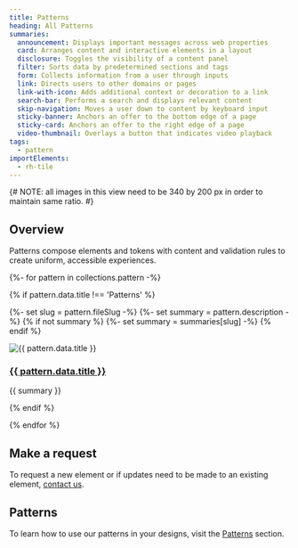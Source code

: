 ```yaml
---
title: Patterns
heading: All Patterns
summaries:
  announcement: Displays important messages across web properties
  card: Arranges content and interactive elements in a layout
  disclosure: Toggles the visibility of a content panel
  filter: Sorts data by predetermined sections and tags
  form: Collects information from a user through inputs
  link: Directs users to other domains or pages
  link-with-icon: Adds additional context or decoration to a link
  search-bar: Performs a search and displays relevant content
  skip-navigation: Moves a user down to content by keyboard input
  sticky-banner: Anchors an offer to the bottom edge of a page
  sticky-card: Anchors an offer to the right edge of a page
  video-thumbnail: Overlays a button that indicates video playback
tags:
  - pattern
importElements: 
  - rh-tile
---
```


<link rel="stylesheet" href="{{ '/assets/packages/@rhds/elements/elements/rh-tile/rh-tile-lightdom.css' | url }}">

<style>
  .page-patterns .container .grid {
    display: grid;
    grid-template-columns: 1fr;
    gap: var(--rh-space--2xl, 32px);
    margin-block: var(--rh-space--2xl, 32px);
  }

  @container container (min-width: 567px) {
    .page-patterns .container .grid {
      grid-template-columns: 1fr 1fr;
      gap: var(--rh-space--3xl, 48px);
    }
  }

  @container container (min-width: 768px) {
    .page-patterns .container .grid {
      grid-template-columns: 1fr 1fr 1fr;
    }
  }   
</style>

{# NOTE: all images in this view need to be 340 by 200 px in order to maintain same ratio. #}

## Overview
Patterns compose elements and tokens with content and validation rules to 
create uniform, accessible experiences.

<nav class="grid">
{%- for pattern in collections.pattern -%}

  {% if pattern.data.title !== 'Patterns' %}

  {%- set slug = pattern.fileSlug -%}
  {%- set summary = pattern.description -%}
  {% if not summary %}
    {%- set summary = summaries[slug] -%}
  {% endif %}

  <rh-tile>
    <uxdot-example slot="image">
      <img src="{{ '/assets/patterns/all-patterns-' + slug + '.png' | url }}" alt="{{ pattern.data.title }}">
    </uxdot-example>
    <a slot="headline" href="{{ pattern.url }}"><h3>{{ pattern.data.title }}</h3></a>
    <p slot="footer">{{ summary }}</p>
  </rh-tile>

  {% endif %}

{% endfor %}
</nav>

## Make a request
To request a new element or if updates need to be made to an existing element, 
[contact us](mailto:digital-design-system@redhat.com).

<uxdot-feedback>
  <h2>Patterns</h2>
  <p>To learn how to use our patterns in your designs, visit the <a href="{{ '/patterns/' | url }}">Patterns</a> section.</p>
</uxdot-feedback>
